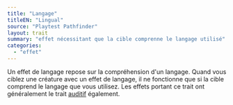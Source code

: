 ```yaml
---
title: "Langage"
titleEN: "Lingual"
source: "Playtest Pathfinder"
layout: trait
summary: "effet nécessitant que la cible comprenne le langage utilisé"
categories:
  - "effet"
---
```

Un effet de langage repose sur la compréhension d'un langage. Quand vous ciblez une créature avec un effet de langage, il ne fonctionne que si la cible comprend le langage que vous utilisez. Les effets portant ce trait ont généralement le trait [auditif](auditif.html) également.
